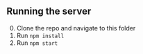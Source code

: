 ## Running the server

0. Clone the repo and navigate to this folder
0. Run `npm install`
0. Run `npm start`
